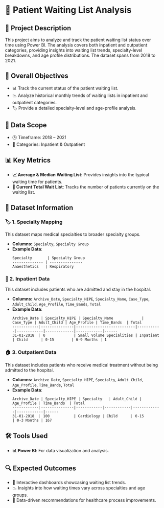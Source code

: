 # 🏥 Patient Waiting List Analysis

## 📌 Project Description
This project aims to analyze and track the patient waiting list status over time using Power BI. The analysis covers both inpatient and outpatient categories, providing insights into waiting list trends, specialty-level breakdowns, and age profile distributions. The dataset spans from 2018 to 2021.

## 🎯 Overall Objectives
- 📊 Track the current status of the patient waiting list.
- 📉 Analyze historical monthly trends of waiting lists in inpatient and outpatient categories.
- 🏷️ Provide a detailed specialty-level and age-profile analysis.

## 📅 Data Scope
- 🕒 Timeframe: 2018 – 2021
- 🏥 Categories: Inpatient & Outpatient

## 📊 Key Metrics
- **📈 Average & Median Waiting List**: Provides insights into the typical waiting time for patients.
- **📌 Current Total Wait List**: Tracks the number of patients currently on the waiting list.

## 📂 Dataset Information
### 🏷️ 1. Specialty Mapping
This dataset maps medical specialties to broader specialty groups.
- **Columns:** `Specialty`, `Specialty Group`
- **Example Data:**
  ```
  Specialty       | Specialty Group
  -------------- | ---------------
  Anaesthetics   | Respiratory
  ```

### 🏥 2. Inpatient Data
This dataset includes patients who are admitted and stay in the hospital.
- **Columns:** `Archive_Date`, `Specialty_HIPE`, `Specialty_Name`, `Case_Type`, `Adult_Child`, `Age_Profile`, `Time_Bands`, `Total`
- **Example Data:**
  ```
  Archive_Date | Specialty_HIPE | Specialty_Name             | Case_Type | Adult_Child | Age_Profile | Time_Bands  | Total
  ------------|---------------|---------------------------|-----------|------------|-------------|------------|------
  31-01-2018  | 0             | Small Volume Specialities | Inpatient | Child      | 0-15        | 6-9 Months | 1
  ```

### 🏠 3. Outpatient Data
This dataset includes patients who receive medical treatment without being admitted to the hospital.
- **Columns:** `Archive_Date`, `Specialty_HIPE`, `Specialty`, `Adult_Child`, `Age_Profile`, `Time_Bands`, `Total`
- **Example Data:**
  ```
  Archive_Date | Specialty_HIPE | Specialty   | Adult_Child | Age_Profile | Time_Bands  | Total
  ------------|---------------|------------|------------|-------------|------------|------
  31-01-2018  | 100           | Cardiology | Child      | 0-15        | 0-3 Months | 167
  ```

## 🛠️ Tools Used
- **📊 Power BI**: For data visualization and analysis.

## 🔍 Expected Outcomes
- 📌 Interactive dashboards showcasing waiting list trends.
- 📉 Insights into how waiting times vary across specialties and age groups.
- 🎯 Data-driven recommendations for healthcare process improvements.
